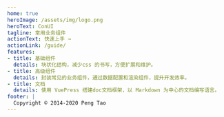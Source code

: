 ```yaml
---
home: true
heroImage: /assets/img/logo.png
heroText: ConUI
tagline: 常用业务组件
actionText: 快速上手 →
actionLink: /guide/
features:
- title: 基础组件
  details: 块状化结构，减少css 的书写，方便扩展和维护。
- title: 高级组件
  details: 封装常见的业务组件，通过数据配置和渲染组件，提升开发效率。
- title: 文档
  details: 使用 VuePress 搭建doc文档框架，以 Markdown 为中心的文档编写语言。
footer: |
  Copyright © 2014-2020 Peng Tao
---
```

<span></span>